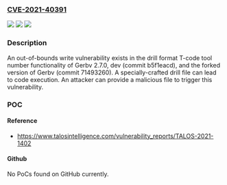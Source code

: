 ### [CVE-2021-40391](https://cve.mitre.org/cgi-bin/cvename.cgi?name=CVE-2021-40391)
![](https://img.shields.io/static/v1?label=Product&message=Gerbv&color=blue)
![](https://img.shields.io/static/v1?label=Version&message=n%2Fa&color=blue)
![](https://img.shields.io/static/v1?label=Vulnerability&message=out%20of%20bounds%20write&color=brighgreen)

### Description

An out-of-bounds write vulnerability exists in the drill format T-code tool number functionality of Gerbv 2.7.0, dev (commit b5f1eacd), and the forked version of Gerbv (commit 71493260). A specially-crafted drill file can lead to code execution. An attacker can provide a malicious file to trigger this vulnerability.

### POC

#### Reference
- https://www.talosintelligence.com/vulnerability_reports/TALOS-2021-1402

#### Github
No PoCs found on GitHub currently.

